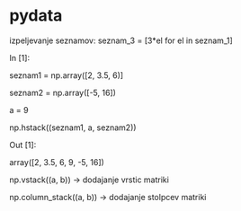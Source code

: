 # pydata
izpeljevanje seznamov: seznam_3 = [3*el for el in seznam_1]

In [1]:

  seznam1 = np.array([2, 3.5, 6)]
  
  seznam2 = np.array([-5, 16])
  
  a = 9
  
  np.hstack((seznam1, a, seznam2))

Out [1]:

  array([2, 3.5, 6, 9, -5, 16])

np.vstack((a, b)) -> dodajanje vrstic matriki

np.column_stack((a, b)) -> dodajanje stolpcev matriki
